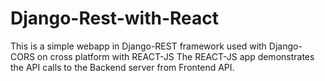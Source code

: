 # Django-Rest-with-React
This is a simple webapp in Django-REST framework used with Django-CORS on cross platform with REACT-JS
The REACT-JS app demonstrates the API  calls to the Backend server from Frontend API.
